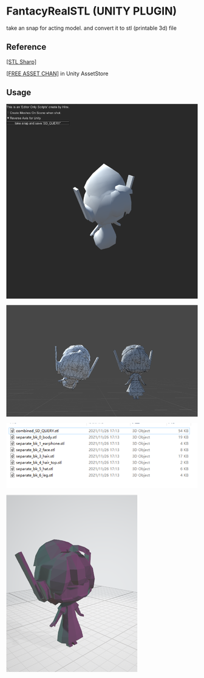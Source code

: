 # FantacyRealSTL (UNITY PLUGIN)
take an snap for acting model. and convert it to stl (printable 3d) file



## Reference

[[STL Sharp]](https://github.com/HinxVietti/STL-Sharp)

[[FREE ASSET CHAN]](https://assetstore.unity.com/packages/3d/characters/query-chan-model-sd-35616) in Unity AssetStore



## Usage

![img0](images\img0.png)

![image_03](images\image_03.png)

![image_02](images\image_02.png)

![image_01](images\image_01.png)
